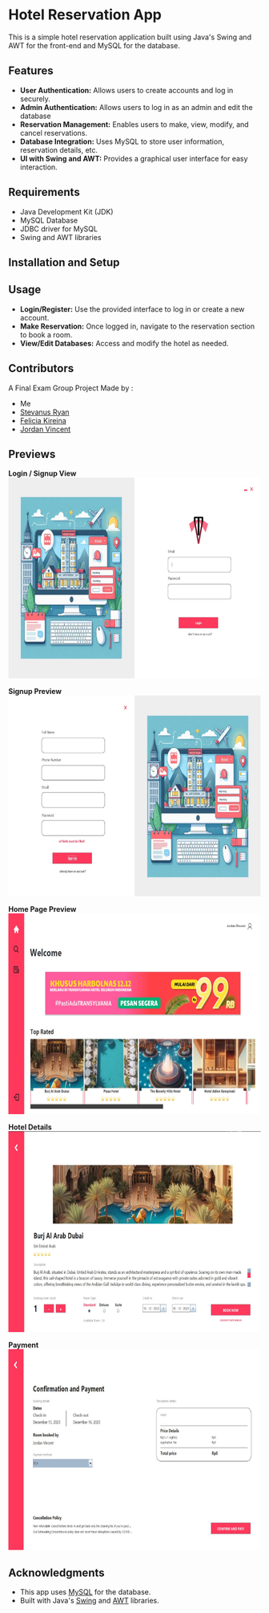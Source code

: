 # Hotel Reservation App

This is a simple hotel reservation application built using Java's Swing and AWT for the front-end and MySQL for the database.

## Features

- **User Authentication:** Allows users to create accounts and log in securely.
- **Admin Authentication:** Allows users to log in as an admin and edit the database
- **Reservation Management:** Enables users to make, view, modify, and cancel reservations.
- **Database Integration:** Uses MySQL to store user information, reservation details, etc.
- **UI with Swing and AWT:** Provides a graphical user interface for easy interaction.

## Requirements
- Java Development Kit (JDK)
- MySQL Database
- JDBC driver for MySQL
- Swing and AWT libraries

## Installation and Setup

## Usage
- **Login/Register:** Use the provided interface to log in or create a new account.
- **Make Reservation:** Once logged in, navigate to the reservation section to book a room.
- **View/Edit Databases:** Access and modify the hotel as needed.

## Contributors
A Final Exam Group Project Made by : 
- Me
- [Stevanus Ryan](https://github.com/stevanryan)
- [Felicia Kireina](https://github.com/feliciakireina)
- [Jordan Vincent](https://github.com/ZeroFairy)


## Previews
**Login / Signup View**<br>
<img src="./loginPreview.jpg" width="600" height="400">

**Signup Preview**<br>
<img src="./signupPreview.jpg" width="600" height="400">

**Home Page Preview**<br>
<img src="./homePage.jpg" width="600" height="400">

**Hotel Details**<br>
<img src="./hotelDetails.jpg" width="600" height="400">

**Payment** <br>
<img src="./payment.jpg" width="600" height="400">


## Acknowledgments

- This app uses [MySQL](https://www.mysql.com/) for the database.
- Built with Java's [Swing](https://docs.oracle.com/javase/8/docs/api/javax/swing/package-summary.html) and [AWT](https://docs.oracle.com/javase/8/docs/api/java/awt/package-summary.html) libraries.
